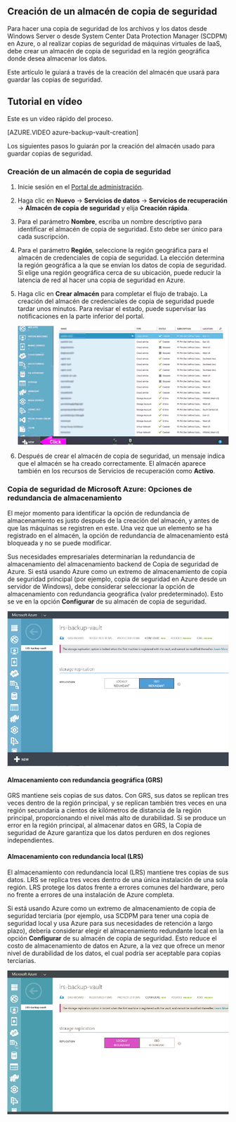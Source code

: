 ## Creación de un almacén de copia de seguridad
Para hacer una copia de seguridad de los archivos y los datos desde Windows Server o desde System Center Data Protection Manager (SCDPM) en Azure, o al realizar copias de seguridad de máquinas virtuales de IaaS, debe crear un almacén de copia de seguridad en la región geográfica donde desea almacenar los datos.

Este artículo le guiará a través de la creación del almacén que usará para guardar las copias de seguridad.

## Tutorial en vídeo

Este es un vídeo rápido del proceso.

[AZURE.VIDEO azure-backup-vault-creation]

Los siguientes pasos lo guiarán por la creación del almacén usado para guardar copias de seguridad.

### Creación de un almacén de copia de seguridad
1. Inicie sesión en el [Portal de administración](https://manage.windowsazure.com/).
2. Haga clic en **Nuevo** -> **Servicios de datos** -> **Servicios de recuperación** -> **Almacén de copia de seguridad** y elija **Creación rápida**.
3. Para el parámetro **Nombre**, escriba un nombre descriptivo para identificar el almacén de copia de seguridad. Esto debe ser único para cada suscripción.
4. Para el parámetro **Región**, seleccione la región geográfica para el almacén de credenciales de copia de seguridad. La elección determina la región geográfica a la que se envían los datos de copia de seguridad. Si elige una región geográfica cerca de su ubicación, puede reducir la latencia de red al hacer una copia de seguridad en Azure.
5. Haga clic en **Crear almacén** para completar el flujo de trabajo. La creación del almacén de credenciales de copia de seguridad puede tardar unos minutos. Para revisar el estado, puede supervisar las notificaciones en la parte inferior del portal.

    ![Creación de almacén](./media/backup-create-vault-wgif/create-vault-wgif.gif)

6. Después de crear el almacén de copia de seguridad, un mensaje indica que el almacén se ha creado correctamente. El almacén aparece también en los recursos de Servicios de recuperación como **Activo**.




### Copia de seguridad de Microsoft Azure: Opciones de redundancia de almacenamiento

El mejor momento para identificar la opción de redundancia de almacenamiento es justo después de la creación del almacén, y antes de que las máquinas se registren en este. Una vez que un elemento se ha registrado en el almacén, la opción de redundancia de almacenamiento está bloqueada y no se puede modificar.

Sus necesidades empresariales determinarían la redundancia de almacenamiento del almacenamiento backend de Copia de seguridad de Azure. Si está usando Azure como un extremo de almacenamiento de copia de seguridad principal (por ejemplo, copia de seguridad en Azure desde un servidor de Windows), debe considerar seleccionar la opción de almacenamiento con redundancia geográfica (valor predeterminado). Esto se ve en la opción **Configurar** de su almacén de copia de seguridad.

![GRS](./media/backup-create-vault/grs.png)

#### Almacenamiento con redundancia geográfica (GRS)
GRS mantiene seis copias de sus datos. Con GRS, sus datos se replican tres veces dentro de la región principal, y se replican también tres veces en una región secundaria a cientos de kilómetros de distancia de la región principal, proporcionando el nivel más alto de durabilidad. Si se produce un error en la región principal, al almacenar datos en GRS, la Copia de seguridad de Azure garantiza que los datos perduren en dos regiones independientes.

#### Almacenamiento con redundancia local (LRS)
El almacenamiento con redundancia local (LRS) mantiene tres copias de sus datos. LRS se replica tres veces dentro de una única instalación de una sola región. LRS protege los datos frente a errores comunes del hardware, pero no frente a errores de una instalación de Azure completa.

Si está usando Azure como un extremo de almacenamiento de copia de seguridad terciaria (por ejemplo, usa SCDPM para tener una copia de seguridad local y usa Azure para sus necesidades de retención a largo plazo), debería considerar elegir el almacenamiento redundante local en la opción **Configurar** de su almacén de copia de seguridad. Esto reduce el costo de almacenamiento de datos en Azure, a la vez que ofrece un menor nivel de durabilidad de los datos, el cual podría ser aceptable para copias terciarias.

![LRS](./media/backup-create-vault/lrs.png)

<!---HONumber=August15_HO9-->